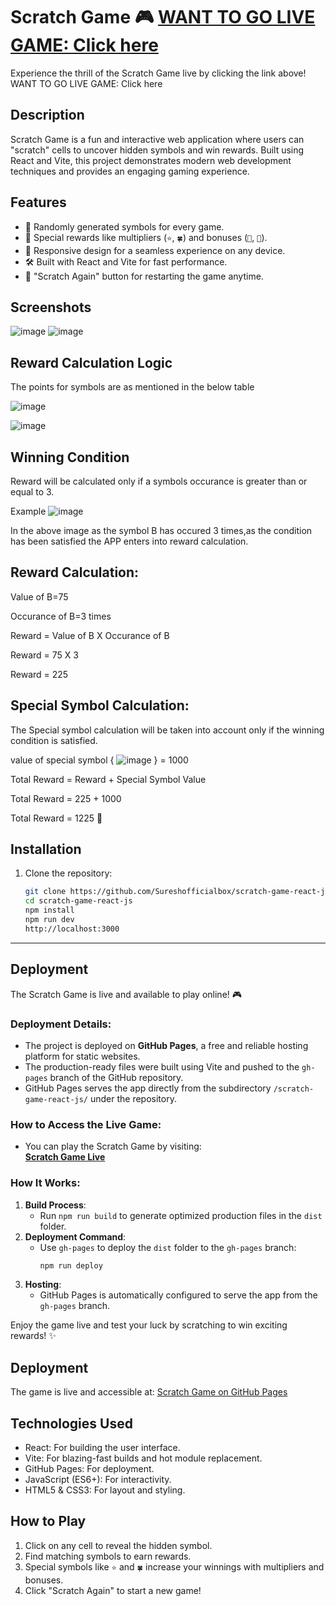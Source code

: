 
# Scratch Game 🎮 **[WANT TO GO LIVE GAME: Click here](https://Sureshofficialbox.github.io/scratch-game-react-js/)**

Experience the thrill of the Scratch Game live by clicking the link above!
WANT TO GO LIVE GAME: Click here

## Description
Scratch Game is a fun and interactive web application where users can "scratch" cells to uncover hidden symbols and win rewards. Built using React and Vite, this project demonstrates modern web development techniques and provides an engaging gaming experience.

## Features
- 🎲 Randomly generated symbols for every game.
- 🌟 Special rewards like multipliers (`⭐`, `🍀`) and bonuses (`💎`, `🌈`).
- 🧩 Responsive design for a seamless experience on any device.
- 🛠 Built with React and Vite for fast performance.
- 🔁 "Scratch Again" button for restarting the game anytime.

## Screenshots
![image](https://github.com/user-attachments/assets/09143585-9040-48d7-9376-0b9767a8040f)
![image](https://github.com/user-attachments/assets/16ba150b-d0c3-47c5-a7b0-c45338ac5dd7)

## Reward Calculation Logic

The points for symbols are as mentioned in the below table

![image](https://github.com/user-attachments/assets/0fad0037-0fa0-439e-86b9-231ac9a484b9)

![image](https://github.com/user-attachments/assets/52132bc0-303c-498d-80df-b10f7f1c9fc7)


## Winning Condition
Reward will be calculated only if a symbols occurance is greater than or equal to 3.

Example
![image](https://github.com/user-attachments/assets/039bbe35-a117-41f2-97f7-10ef9aed5dca)

In the above image as the symbol B has occured 3 times,as the condition has been satisfied the APP enters into reward calculation.

## Reward Calculation: 
Value of B=75

Occurance of B=3 times

Reward = Value of B X Occurance of B

Reward = 75 X 3
       
Reward = 225

## Special Symbol Calculation:

The Special symbol calculation will be taken into account only if the winning condition is satisfied.

value of special symbol { ![image](https://github.com/user-attachments/assets/fe9ba7c9-2888-44db-9b50-c47ce35c5bb6) } = 1000

Total Reward = Reward + Special Symbol Value

Total Reward = 225 + 1000
             
Total Reward = 1225 🎉
             

## Installation

1. Clone the repository:
   ```bash
   git clone https://github.com/Sureshofficialbox/scratch-game-react-js.git
   cd scratch-game-react-js
   npm install
   npm run dev
   http://localhost:3000

---

## Deployment

The Scratch Game is live and available to play online! 🎮

### Deployment Details:
- The project is deployed on **GitHub Pages**, a free and reliable hosting platform for static websites.
- The production-ready files were built using Vite and pushed to the `gh-pages` branch of the GitHub repository.
- GitHub Pages serves the app directly from the subdirectory `/scratch-game-react-js/` under the repository.

### How to Access the Live Game:
- You can play the Scratch Game by visiting:  
  **[Scratch Game Live](https://Sureshofficialbox.github.io/scratch-game-react-js)**

### How It Works:
1. **Build Process**:
   - Run `npm run build` to generate optimized production files in the `dist` folder.
2. **Deployment Command**:
   - Use `gh-pages` to deploy the `dist` folder to the `gh-pages` branch:
     ```bash
     npm run deploy
     ```
3. **Hosting**:
   - GitHub Pages is automatically configured to serve the app from the `gh-pages` branch.

Enjoy the game live and test your luck by scratching to win exciting rewards! ✨


## Deployment
The game is live and accessible at:
[Scratch Game on GitHub Pages](https://Sureshofficialbox.github.io/scratch-game-react-js/)

## Technologies Used
- React: For building the user interface.
- Vite: For blazing-fast builds and hot module replacement.
- GitHub Pages: For deployment.
- JavaScript (ES6+): For interactivity.
- HTML5 & CSS3: For layout and styling.

## How to Play
1. Click on any cell to reveal the hidden symbol.
2. Find matching symbols to earn rewards.
3. Special symbols like `⭐` and `🍀` increase your winnings with multipliers and bonuses.
4. Click "Scratch Again" to start a new game!







